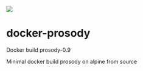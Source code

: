 [![](https://images.microbadger.com/badges/image/trurlmcbyte/prosody.svg)](http://microbadger.com/images/trurlmcbyte/prosody "Get your own image badge on microbadger.com")

# docker-prosody
Docker build prosody-0.9

Minimal docker build prosody on alpine from source
